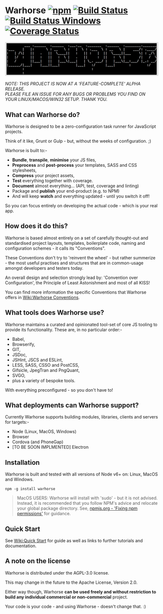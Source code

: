 # Warhorse [![npm](https://img.shields.io/npm/v/warhorse.svg)]() [![Build Status](https://travis-ci.org/kasargeant/warhorse.svg?branch=master)](https://travis-ci.org/kasargeant/warhorse) [![Build Status Windows](https://ci.appveyor.com/api/projects/status/github/kasargeant/warhorse?branch=master&svg=true)](https://ci.appveyor.com/project/kasargeant/warhorse) [![Coverage Status](https://coveralls.io/repos/github/kasargeant/warhorse/badge.svg?branch=master)](https://coveralls.io/github/kasargeant/warhorse?branch=master)


![Warhorse logo](/docs/shared/img/warhorse_logo.png)

*NOTE: THIS PROJECT IS NOW AT A 'FEATURE-COMPLETE' ALPHA RELEASE.  
PLEASE FILE AN ISSUE FOR ANY BUGS OR PROBLEMS YOU FIND ON YOUR LINUX/MACOS/WIN32 SETUP.  THANK YOU.*

## What can Warhorse do?

Warhorse is designed to be a zero-configuration task runner for JavaScript projects.  

Think of it like, Grunt or Gulp - but, without the weeks of configuration. ;)

Warhorse is built to:-

* **Bundle**, **transpile**, **minimise** your JS files,
* **Preprocess** and **post-process** your templates, SASS and CSS stylesheets,
* **Compress** your project assets,
* **Test** everything together with coverage.
* **Document** almost everything... (API, test, coverage and linting)
* Package and **publish** your end-product (e.g. to NPM)
* And will keep **watch** and everything updated - until you switch it off!

So you can focus entirely on developing the actual code - which is your real app.

## How does it do this?

Warhorse is based almost entirely on a set of carefully thought-out and standardised project layouts, templates, boilerplate code, naming and configuration schemes - it calls its "Conventions".  

These Conventions don't try to 'reinvent the wheel' - but rather summerize - the most useful practises and structures that are in common-usage amongst developers and testers today.

An overall design and selection strongly lead by: 'Convention over Configuration', the Principle of Least Astonishment and most of all KISS!

You can find more information the specific Conventions that Warhorse offers in [Wiki:Warhorse Conventions](https://github.com/kasargeant/warhorse/wiki/Warhorse-Conventions).

## What tools does Warhorse use?

Warhorse maintains a curated and opinionated tool-set of core JS tooling to provide its functionality.  These are, in no particular order:-

* Babel,
* Browserify,
* GIT,
* JSDoc,
* JSHint, JSCS and ESLint,
* LESS, SASS, CSSO and PostCSS,
* Gifsicle, JpegTran and PngQuant,
* SVGO,
* plus a variety of bespoke tools.

With everything preconfigured - so you don't have to!

## What deployments can Warhorse support?

Currently Warhorse supports building modules, libraries, clients and servers for targets:-

* Node (Linux, MacOS, Windows)
* Browser
* Cordova (and PhoneGap)
* [TO BE SOON IMPLMENTED] Electron

## Installation

Warhorse is built and tested with all versions of Node v6+ on: Linux, MacOS and Windows.

    npm -g install warhorse

> MacOS USERS: Warhorse will install with 'sudo' - but it is not advised.  Instead, it is recommended that you follow NPM's advice and relocate your global package directory.
> See, [npmjs.org - 'Fixing npm permissions'](https://docs.npmjs.com/getting-started/fixing-npm-permissions) for guidance.


## Quick Start

See [Wiki:Quick Start](https://github.com/kasargeant/warhorse/wiki/Quick-Start) for guide as well as links to further tutorials and documentation.


## A note on the license

Warhorse is distributed under the AGPL-3.0 license.  

This may change in the future to the Apache License, Version 2.0.  

Either way though, Warhorse **can be used freely and without restriction to build any individual commercial or non-commercial** project.  

Your code is your code - and using Warhorse - doesn't change that. :)